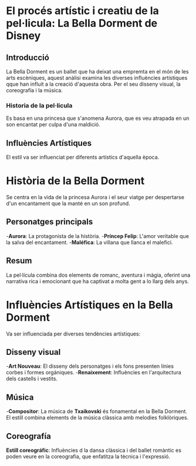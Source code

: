 # El procés artístic i creatiu de la pel·licula: La Bella Dorment de Disney

## Introducció 
La Bella Dorment es un ballet que ha deixat una empremta en el món de les arts escèniques, aquest anàlisi examina les diverses influències artístiques qque han influit a la creació d'aquesta obra. Per el seu disseny visual, la coreografía i la música.

### Historia de la pel·licula 
Es basa en una princesa que s'anomena Aurora, que es veu atrapada en un son encantat per culpa d'una maldició.

## Influències Artístiques
El estil va ser influenciat per diferents artístics d'aquella època.

# Història de la Bella Dorment
Se centra en la vida de la princesa Aurora i el seur viatge per despertarse d'un encantament que la manté en un son profund.

## Personatges principals
-**Aurora**: La protagonista de la història.
-**Príncep Felip**: L'amor veritable que la salva del encantament.
-**Maléfica**: La villana que llanca el malefici.

## Resum
La pel·lícula combina dos elements de romanc, aventura i màgia, oferint una narrativa rica i emocionant que ha captivat a molta gent a lo llarg dels anys.

# Influències Artístiques en la Bella Dorment
Va ser influenciada per diverses tendències artístiques:

## Disseny visual
-**Art Nouveau**: El disseny dels personatges i els fons presenten línies corbes i formes orgániques.
-**Renaixement**: Influències en l'arquitectura dels castells i vestits.

## Música
-**Compositor**: La música de **Txaikovski** és fonamental en la Bella Dorment. El estill combina elements de la música clàssica amb melodies folklòriques.

## Coreografía
**Estill coreográfic**: Influències d la dansa clàssica i del ballet romàntic es poden veure en la coreografia, que enfatitza la tècnica i l'expressió.
